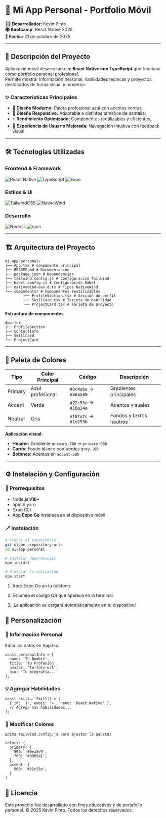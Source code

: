 # 🚀 Mi App Personal - Portfolio Móvil

**👨‍💻 Desarrollador:** Kevin Pinto  
**📚 Bootcamp:** React Native 2025  
**📅 Fecha:** 21 de octubre de 2025  

---

## 📱 Descripción del Proyecto

Aplicación móvil desarrollada en **React Native con TypeScript** que funciona como portfolio personal profesional.  
Permite mostrar información personal, habilidades técnicas y proyectos destacados de forma visual y moderna.

### ✨ Características Principales
- 🎨 **Diseño Moderno:** Paleta profesional azul con acentos verdes.  
- 📱 **Diseño Responsive:** Adaptable a distintos tamaños de pantalla.  
- ⚡ **Rendimiento Optimizado:** Componentes reutilizables y eficientes.  
- 🎯 **Experiencia de Usuario Mejorada:** Navegación intuitiva con feedback visual.

---

## 🛠 Tecnologías Utilizadas

### **Frontend & Framework**
![React Native](https://img.shields.io/badge/React_Native-20232A?style=for-the-badge&logo=react&logoColor=61DAFB)
![TypeScript](https://img.shields.io/badge/TypeScript-007ACC?style=for-the-badge&logo=typescript&logoColor=white)
![Expo](https://img.shields.io/badge/Expo-1B1F23?style=for-the-badge&logo=expo&logoColor=white)

### **Estilos & UI**
![TailwindCSS](https://img.shields.io/badge/Tailwind_CSS-38B2AC?style=for-the-badge&logo=tailwind-css&logoColor=white)
![NativeWind](https://img.shields.io/badge/NativeWind-06B6D4?style=for-the-badge)

### **Desarrollo**
![Node.js](https://img.shields.io/badge/Node.js-339933?style=for-the-badge&logo=nodedotjs&logoColor=white)
![npm](https://img.shields.io/badge/npm-CB3837?style=for-the-badge&logo=npm&logoColor=white)

---

## 🏗️ Arquitectura del Proyecto

```
mi-app-personal/
├── App.tsx # Componente principal
├── README.md # Documentación
├── package.json # Dependencias
├── tailwind.config.js # Configuración Tailwind
├── babel.config.js # Configuración Babel
├── nativewind-env.d.ts # Tipos NativeWind
└── components/ # Componentes reutilizables
        ├── ProfileSection.tsx # Sección de perfil
        ├── SkillCard.tsx # Tarjeta de habilidad
        └── ProjectCard.tsx # Tarjeta de proyecto
```


**Estructura de componentes**

```
App.tsx
├── ProfileSection
├── ContactInfo
├── SkillCard
└── ProjectCard
```

---

## 🎨 Paleta de Colores

| Tipo      | Color Principal | Código | Descripción |
|------------|----------------|---------|--------------|
| Primary    | Azul profesional | `#0c4a6e` → `#0ea5e9` | Gradientes principales |
| Accent     | Verde | `#22c55e` → `#16a34a` | Acentos visuales |
| Neutral    | Gris | `#f8fafc` → `#1e293b` | Fondos y textos neutros |

**Aplicación visual:**
- **Header:** Gradiente `primary-700` → `primary-900`  
- **Cards:** Fondo blanco con bordes `gray-100`  
- **Botones:** Acentos en `accent-500`  

---

## ⚙️ Instalación y Configuración

### 🔧 Prerrequisitos
- Node.js **v16+**
- npm o yarn
- Expo CLI
- App **Expo Go** instalada en el dispositivo móvil

### 🪄 Instalación

```bash
# Clonar el repositorio
git clone <repository-url>
cd mi-app-personal

# Instalar dependencias
npm install

# Ejecutar la aplicación
npm start

```

1. Abre Expo Go en tu teléfono.

2. Escanea el código QR que aparece en la terminal.

3. ¡La aplicación se cargará automáticamente en tu dispositivo!

## 🧩 Personalización
### 🧑 Información Personal

Edita los datos en App.tsx:

```
const personalInfo = {
  name: 'Tu Nombre',
  title: 'Tu Profesión',
  avatar: 'tu-foto-url',
  bio: 'Tu biografía...'
};
```
### 💡 Agregar Habilidades
```
const skills: Skill[] = [
  { id: '1', emoji: '⚛️', name: 'React Native' },
  // Agrega más habilidades...
];
```

### 🎨 Modificar Colores

```
Edita tailwind.config.js para ajustar la paleta:

colors: {
  primary: {
    500: '#0ea5e9',
    700: '#0369a1',
  },
  accent: {
    500: '#22c55e',
  }
}
```
## 📄 Licencia

Este proyecto fue desarrollado con fines educativos y de portafolio personal.
© 2025 Kevin Pinto. Todos los derechos reservados.